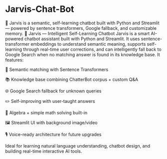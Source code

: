 # Jarvis-Chat-Bot
🤖 Jarvis is a semantic, self-learning chatbot built with Python and Streamlit — powered by sentence transformers, Google fallback, and customizable memory.
💬 Jarvis — Intelligent Self-Learning Chatbot
Jarvis is a smart AI-powered chatbot assistant built with Python and Streamlit. It uses sentence-transformer embeddings to understand semantic meaning, supports self-learning through real-time user corrections, and can intelligently fall back to Google Search when no matching answer is found in its knowledge base. It features:

🧠 Semantic matching with Sentence Transformers

📚 Knowledge base combining ChatterBot corpus + custom Q&A

🌐 Google Search fallback for unknown queries

✏️ Self-improving with user-taught answers

🧪 Algebra + simple math solving built-in

🖼️ Streamlit UI with background image/video

🎙️ Voice-ready architecture for future upgrades

Ideal for learning natural language understanding, chatbot design, and building real-time interactive AI tools.
